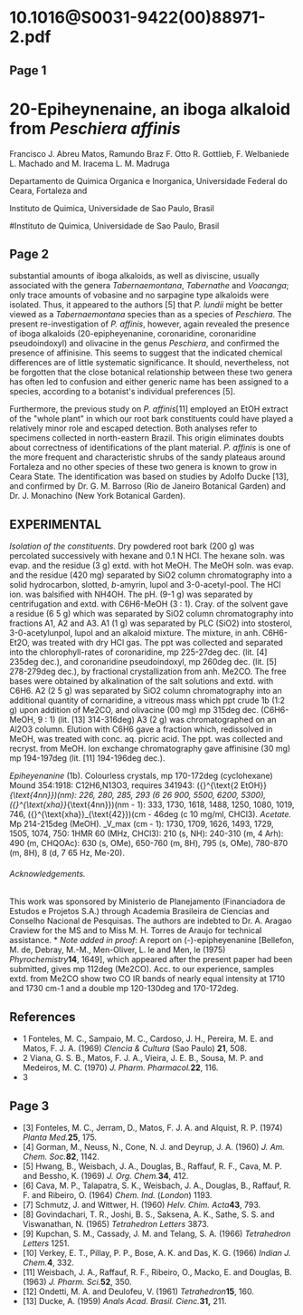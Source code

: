 # 10.1016@S0031-9422(00)88971-2.pdf

## Page 1



# 20-Epiheynenaine, an iboga alkaloid from _Peschiera affinis_

Francisco J. Abreu Matos, Ramundo Braz F. Otto R. Gottlieb, F. Welbaniede L. Machado and M. Iracema L. M. Madruga

Departamento de Quimica Organica e Inorganica, Universidade Federal do Ceara, Fortaleza and

Instituto de Quimica, Universidade de Sao Paulo, Brasil

#Instituto de Quimica, Universidade de Sao Paulo, Brasil


## Page 2

substantial amounts of iboga alkaloids, as well as diviscine, usually associated with the genera _Tabernaemontana_, _Tabernathe_ and _Voacanga_; only trace amounts of vobasine and no sarpagine type alkaloids were isolated. Thus, it appeared to the authors [5] that _P. lundii_ might be better viewed as a _Tabernaemontana_ species than as a species of _Peschiera_. The present re-investigation of _P. affinis_, however, again revealed the presence of iboga alkaloids (20-epipheyenanine, coronaridine, coronaridine pseudoindoxyl) and olivacine in the genus _Peschiera_, and confirmed the presence of affinisine. This seems to suggest that the indicated chemical differences are of little systematic significance. It should, nevertheless, not be forgotten that the close botanical relationship between these two genera has often led to confusion and either generic name has been assigned to a species, according to a botanist's individual preferences [5].

Furthermore, the previous study on _P. affinis_[11] employed an EtOH extract of the "whole plant" in which our root bark constituents could have played a relatively minor role and escaped detection. Both analyses refer to specimens collected in north-eastern Brazil. This origin eliminates doubts about correctness of identifications of the plant material. _P. affinis_ is one of the more frequent and characteristic shrubs of the sandy plateaus around Fortaleza and no other species of these two genera is known to grow in Ceara State. The identification was based on studies by Adolfo Ducke [13], and confirmed by Dr. G. M. Barroso (Rio de Janeiro Botanical Garden) and Dr. J. Monachino (New York Botanical Garden).

## EXPERIMENTAL

_Isolation of the constituents._ Dry powdered root bark (200 g) was percolated successively with hexane and 0.1 N HCl. The hexane soln. was evap. and the residue (3 g) extd. with hot MeOH. The MeOH soln. was evap. and the residue (420 mg) separated by SiO2 column chromatography into a solid hydrocarbon, slotted, _b_-amyrin, lupol and 3-0-acetyl-pool. The HCl ion. was balsified with NH4OH. The pH. (9-1 g) was separated by centrifugation and extd. with C6H6-MeOH (3 : 1). Cray. of the solvent gave a residue (6 5 g) which was separated by SiO2 column chromatography into fractions A1, A2 and A3. A1 (1 g) was separated by PLC (SiO2) into stosterol, 3-0-acetylunpol, lupol and an alkaloid mixture. The mixture, in anh. C6H6-Et2O, was treated with dry HCl gas. The ppt was collected and separated into the chlorophyll-rates of coronaridine, mp 225-27deg dec. (lit. [4] 235deg dec.), and coronaridine pseudoindoxyl, mp 260deg dec. (lit. [5] 278-279deg dec.), by fractional crystallization from anh. Me2CO. The free bases were obtained by alkalination of the salt solutions and extd. with C6H6. A2 (2 5 g) was separated by SiO2 column chromatography into an additional quantity of cornaridine, a vitreous mass which ppt crude 1b (1:2 g) upon addition of Me2CO, and olivacine (00 mg) mp 315deg dec. (C6H6-MeOH, 9 : 1) (lit. [13] 314-316deg) A3 (2 g) was chromatographed on an Al2O3 column. Elution with C6H6 gave a fraction which, redissolved in MeOH, was treated with conc. aq. picric acid. The ppt. was collected and recryst. from MeOH. Ion exchange chromatography gave affinisine (30 mg) mp 194-197deg (lit. [11] 194-196deg dec.).

_Epiheyenanine_ (1b). Colourless crystals, mp 170-172deg (cyclohexane) Mound 354:1918: C12H6,N13O3, requires 341943: \({}^{\text{2 EtOH}}_{\text{4nn}}\)(nm): 226, 280, 285, 293 (6 26 900, 5500, 6200, 5300), \({}^{\text{xha}}_{\text{4nn}}\)(nm - 1): 333, 1730, 1618, 1488, 1250, 1080, 1019, 746, \({}^{\text{xha}}_{\text{42}}\)(cm - 46deg (c 10 mg/ml, CHCl3). _Acetate._ Mp 214-215deg (MeOH). _V_max (cm - 1): 1730, 1709, 1626, 1493, 1729, 1505, 1074, 750: 1HMR 60 (MHz, CHCl3): 210 (s, NH): 240-310 (m, 4 Arh): 490 (m, CHQOAc): 630 (s, OMe), 650-760 (m, 8H), 795 (s, OMe), 780-870 (m, 8H), 8 (d, 7 65 Hz, Me-20).

###### Acknowledgements.

 This work was sponsored by Ministerio de Planejamento (Financiadora de Estudos e Projetos S.A.) through Academia Brasileira de Ciencias and Conselho Nacional de Pesquisas. The authors are indebted to Dr. A. Aragao Craview for the MS and to Miss M. H. Torres de Araujo for technical assistance. * _Note added in proof_: A report on (-)-epipheyenanine [Bellefon, M. de, Debray, M.-M., Men-Oliver, L. le and Men, le (1975) _Phyrochemistry_**14**, 1649], which appeared after the present paper had been submitted, gives mp 112deg (Me2CO). Acc. to our experience, samples extd. from Me2CO show two CO IR bands of nearly equal intensity at 1710 and 1730 cm-1 and a double mp 120-130deg and 170-172deg.

## References

* 1 Fonteles, M. C., Sampaio, M. C., Cardoso, J. H., Pereira, M. E. and Matos, F. J. A. (1969) _Clencia & Cultura_ (Sao Paulo) **21**, 508.
* 2 Viana, G. S. B., Matos, F. J. A., Vieira, J. E. B., Sousa, M. P. and Medeiros, M. C. (1970) _J. Pharm. Pharmacol._**22**, 116.
* 3

## Page 3

* [3] Fonteles, M. C., Jerram, D., Matos, F. J. A. and Alquist, R. P. (1974) _Planta Med._**25**, 175.
* [4] Gorman, M., Neuss, N., Cone, N. J. and Deyrup, J. A. (1960) _J. Am. Chem. Soc._**82**, 1142.
* [5] Hwang, B., Weisbach, J. A., Douglas, B., Raffauf, R. F., Cava, M. P. and Bessho, K. (1969) _J. Org. Chem._**34**, 412.
* [6] Cava, M. P., Talapatra, S. K., Weisbach, J. A., Douglas, B., Raffauf, R. F. and Ribeiro, O. (1964) _Chem. Ind._ (_London_) 1193.
* [7] Schmutz, J. and Wittwer, H. (1960) _Helv. Chim. Acta_**43**, 793.
* [8] Govindachari, T. R., Joshi, B. S., Saksena, A. K., Sathe, S. S. and Viswanathan, N. (1965) _Tetrahedron Letters_ 3873.
* [9] Kupchan, S. M., Cassady, J. M. and Telang, S. A. (1966) _Tetrahedron Letters_ 1251.
* [10] Verkey, E. T., Pillay, P. P., Bose, A. K. and Das, K. G. (1966) _Indian J. Chem._**4**, 332.
* [11] Weisbach, J. A., Raffauf, R. F., Ribeiro, O., Macko, E. and Douglas, B. (1963) _J. Pharm. Sci._**52**, 350.
* [12] Ondetti, M. A. and Deulofeu, V. (1961) _Tetrahedron_**15**, 160.
* [13] Ducke, A. (1959) _Anals Acad. Brasil. Cienc._**31,** 211.



